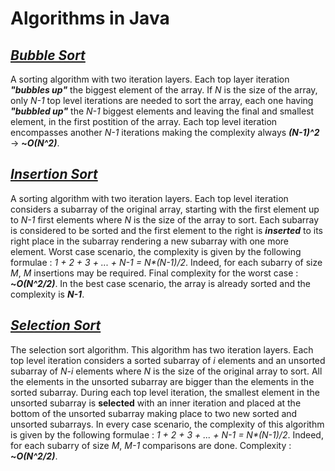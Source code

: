 # Algorithms in Java

## [_Bubble Sort_](https://github.com/natandaniel/algorithms_in_java/tree/master/algorithms_in_java/src/sort/bubble)

A sorting algorithm with two iteration layers. Each top layer iteration **_"bubbles up"_** the biggest element of the array. If _N_ is the size of the array, only _N-1_ top level iterations are needed to sort the array, each one having **_"bubbled up"_** the _N-1_ biggest elements and leaving the final and smallest element, in the first postition of the array. Each top level iteration encompasses another _N-1_ iterations making the complexity always **_(N-1)^2_** -> **~_O(N^2)_**.

## [_Insertion Sort_](https://github.com/natandaniel/algorithms_in_java/tree/master/algorithms_in_java/src/sort/insertion)

A sorting algorithm with two iteration layers. Each top level iteration considers a subarray of the original array, starting with the first element up to _N-1_ first elements where _N_ is the size of the array to sort. Each subarray is considered to be sorted and the first element to the right is _**inserted**_ to its right place in the subarray rendering a new subarray with one more element. Worst case scenario,  the complexity is given by the following formulae : _1 + 2 + 3 + ... + N-1 = N*(N-1)/2_. Indeed, for each subarry of size _M_, _M_ insertions may be required. Final complexity for the worst case : **~_O(N^2/2)_**. In the best case scenario, the array is already sorted and the complexity is **_N-1_**.

## [_Selection Sort_](https://github.com/natandaniel/algorithms_in_java/tree/master/algorithms_in_java/src/sort/selection)

The selection sort algorithm. This algorithm has two iteration layers. Each top level iteration considers a sorted subarray of _i_ elements and an unsorted subarray of _N-i_ elements where _N_ is the size of the original array to sort. All the elements in the unsorted subarray are bigger than the elements in the sorted subarray. During each top level iteration, the smallest element in the unsorted subarray is **selected** with an inner iteration and placed at the bottom of the unsorted subarray making place to two new sorted and unsorted subarrays. In every case scenario, the complexity of this algorithm is given by the following formulae : _1 + 2 + 3 + ... + N-1 = N*(N-1)/2_. Indeed, for each subarry of size _M_, _M-1_ comparisons are done. Complexity : **~_O(N^2/2)_**.
